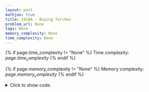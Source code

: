 ```yaml
---
layout: post
mathjax: true
title: 1418A - Buying Torches
problem_url: None
tags: None
memory_complexity: None
time_complexity: None
---
```




{% if page.time_complexity != "None" %}
Time complexity: ${{ page.time_complexity }}$
{% endif %}

{% if page.memory_complexity != "None" %}
Memory complexity: ${{ page.memory_complexity }}$
{% endif %}

<details>
<summary>
<p style="display:inline">Click to show code.</p>
</summary>
```cpp
{% raw %}
using namespace std;
using ll = long long;
using ii = pair<int, int>;
using vi = vector<int>;
inline ll ceil(ll a, ll b) { return (a + b - 1) / b; }
int main(void)
{
    int t;
    cin >> t;
    while (t--)
    {
        ll x, y, k;
        cin >> x >> y >> k;
        ll op1 = ceil(k * (y + 1) - 1, x - 1);
        ll op2 = k;
        cout << op1 + op2 << endl;
    }
    return 0;
}

{% endraw %}
```
</details>

